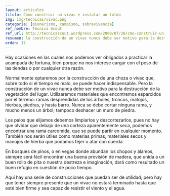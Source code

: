 ```yaml
---
layout: articulos
titulo: Cómo construir un vivac e instalar un toldo
img: img/tecnicas/vivac.png
categoria: [pionerismo, campismo, sobrevivencia]
ref_nombre: Técnica Scout
ref_url: http://tecnicascout.wordpress.com/2009/07/28/cmo-construir-un-vivac-e-instalar-un-toldo/
resumen: la construcción de un vivac nunca debe ser motivo para la destrucción de la vegetación del lugar. Utilizaremos materiales que encontremos esparcidos por el terreno...
orden: 17
---
```

Hay ocasiones en las cuales nos podemos ver obligados a practicar la acampada de fortuna, bien porque no nos interese cargar con el peso de las tiendas o por cualquier otra razón.

Normalmente optaremos por la construcción de una choza o vivac que, sobre todo si el tiempo es malo, se puede hacer indispensable. Pero la construcción de un vivac nunca debe ser motivo para la destrucción de la vegetación del lugar. Utilizaremos materiales que encontremos esparcidos por el terreno: ramas desprendidas de los árboles, troncos, matojos, hierbas, piedras, y hasta barro. Nunca se debe cortar ninguna rama, y mucho menos un árbol; tampoco deshacer un muro de piedra.

<amp-img src="{{site.baseurl}}/img/tecnicas/vivac1.jpg" width="500" height="263" alt="Pasos para construir un vivac" layout="responsive" class="rounded"></amp-img>

Los palos que elijamos debemos limpiarlos y descortezarlos, pues no hay que olvidar que debajo de una corteza aparentemente seca, podemos encontrar una rama carcomida, que se puede partir en cualquier momento. También nos serán útiles como materias primas, materiales secos y manojos de hierba que podamos tejer o atar con cuerda.

En bosques de pinos, o en vegas donde abundan los chopos y álamos, siempre será fácil encontrar una buena provisión de madera, que unida a un buen rollo de pita o nuestra destreza e imaginación, dará como resultado un buen refugio en cuestión de poco tiempo.

Aquí hay una serie de construcciones que puedan ser de utilidad; pero hay que tener siempre presente que un vivac no estará terminado hasta que esté bien firme y sea capaz de resistir el viento y el agua.